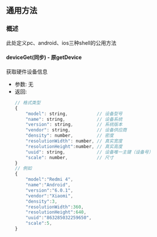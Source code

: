 ## 通用方法
### 概述
此处定义pc、android、ios三种shell的公用方法


#### deviceGet(同步) - 原getDevice
获取硬件设备信息

* 参数: 无
* 返回:
    ```js
    // 格式类型
    {
        "model": string,           // 设备型号
        "name": string,            // 设备系统
        "version": string,         // 系统版本
        "vendor": string,          // 设备供应商
        "density": number,         // 密度
        "resolutionWidth": number, // 真实宽度
        "resolutionHeight":number, // 真实高度
        "uuid": string,            // 设备唯一主键（设备号）
        "scale": number,           // 尺寸
    }
    // 例如
    {
        "model":"Redmi 4",
        "name":"Android",
        "version":"6.0.1",
        "vendor":"Xiaomi",
        "density":3,
        "resolutionWidth":360,
        "resolutionHeight":640,
        "uuid":"863285032259650",
        "scale":5,
    }
    ```
